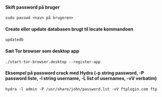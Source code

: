 #### Skift password på bruger
```shell
sudo passwd <navn på brugeren>
```

#### Create eller update databasen brugt til locate kommandoen
```shell
updatedb
```

#### Sæt Tor browser som desktop app
```shell
./start-tor-browser.desktop --register-app
```



#### Eksempel på password crack med Hydra (-p string password, -P password liste, -l string username, -L list of usernames, -vV verbatim)
```shell
hydra -l admin -P /usr/share/john/password.lst -vV ftplogin.com ftp
```
